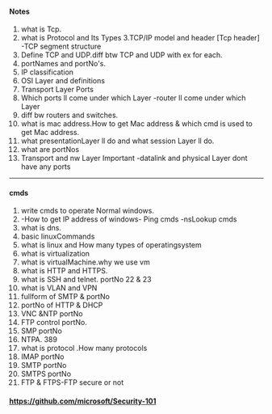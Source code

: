 #### Notes

1. what is Tcp.
2. what is Protocol and Its Types
3.TCP/IP model and header [Tcp header]  -TCP segment structure
4. Define TCP and UDP.diff  btw TCP and UDP with ex for each.
5. portNames and portNo's.
6. IP classification
7. OSI Layer and definitions
8. Transport Layer Ports
9. Which ports ll come under which Layer -router ll come under which Layer
10. diff bw routers and switches.
11. what is mac address.How to get Mac address & which cmd is used to get Mac address.
12. what presentationLayer ll do and what session Layer ll do.
13. what are portNos
14. Transport and nw Layer Important -datalink and physical Layer dont have any ports

---

#### cmds
1. write cmds to operate Normal windows.
2. -How to get IP address of windows- Ping cmds -nsLookup cmds
3. what is dns.
4. basic linuxCommands
5. what is linux and How many types of operatingsystem
6. what is virtualization
7. what is virtualMachine.why we use vm
8. what is HTTP and HTTPS.
9. what is SSH and telnet.  portNo 22 & 23
10. what is VLAN and VPN
11. fullform of SMTP & portNo
12. portNo of HTTP & DHCP
13. VNC &NTP portNo
14. FTP control portNo.
15. SMP portNo
16. NTPA. 389
17. what is protocol .How many protocols
18. IMAP portNo
19. SMTP portNo
20. SMTPS portNo
21. FTP & FTPS-FTP secure or not



#### https://github.com/microsoft/Security-101
